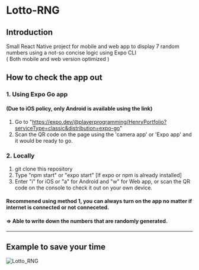 # Lotto-RNG

## Introduction
Small React Native project for mobile and web app to display 7 random numbers using a not-so concise logic using Expo CLI  
( Both mobile and web version optimized )


## How to check the app out
### 1. Using Expo Go app
#### (Due to iOS policy, **only Android is available** using the link)
1. Go to "https://expo.dev/@playerprogramming/HenryPortfolio?serviceType=classic&distribution=expo-go"
2. Scan the QR code on the page using the 'camera app' or 'Expo app' and it would be ready to go.

### 2. Locally
1. git clone this repository
2. Type "npm start" or "expo start" [If expo or npm is already installed]
3. Enter "i" for iOS or "a" for Android and "w" for Web app, or scan the QR code on the console to check it out on your own device.

  
  
#### Recommened using method 1, you can always turn on the app no matter if internet is connected or not conneceted.
#### => Able to write down the numbers that are randomly generated.
-----
## Example to save your time

![Lotto_RNG](https://user-images.githubusercontent.com/94532638/161958522-50679f08-2fa1-405b-9a79-45ea2de67ea1.gif)
